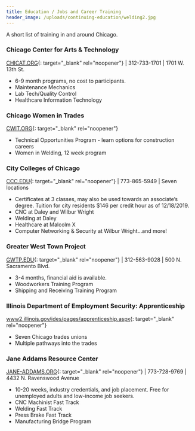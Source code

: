 ```yaml
---
title: Education / Jobs and Career Training
header_image: /uploads/continuing-education/welding2.jpg
---
```


A short list of training in and around Chicago.

### Chicago Center for Arts & Technology

[CHICAT.ORG](http://chicat.org){: target="_blank" rel="noopener"} \| 312-733-1701 \| 1701 W. 13th St.

* 6-9 month programs, no cost to participants.
* Maintenance Mechanics
* Lab Tech/Quality Control
* Healthcare Information Technology

### Chicago Women in Trades

[CWIT.ORG](http://cwit.org){: target="_blank" rel="noopener"}

* Technical Opportunities Program - learn options for construction careers
* Women in Welding, 12 week program

### City Colleges of Chicago

[CCC.EDU](http://ccc.edu){: target="_blank" rel="noopener"} \| 773-865-5949 \| Seven locations

* Certificates at 3 classes, may also be used towards an associate’s degree. Tuition for city residents $146 per credit hour as of 12/18/2019.
* CNC at Daley and Wilbur Wright
* Welding at Daley
* Healthcare at Malcolm X
* Computer Networking & Security at Wilbur Wright…and more\!

### Greater West Town Project

[GWTP.EDU](http://gwtp.edu){: target="_blank" rel="noopener"} \| 312-563-9028 \| 500 N. Sacramento Blvd.

* 3-4 months, financial aid is available.
* Woodworkers Training Program
* Shipping and Receiving Training Program

### Illinois Department of Employment Security: Apprenticeship

[www2.illinois.gov/ides/pages/apprenticeship.aspx](http://www2.illinois.gov/ides/pages/apprenticeship.aspx){: target="_blank" rel="noopener"}

* Seven Chicago trades unions
* Multiple pathways into the trades

### Jane Addams Resource Center

[JANE-ADDAMS.ORG](http://jane-addams.org){: target="_blank" rel="noopener"} \| 773-728-9769 \| 4432 N. Ravenswood Avenue

* 10-20 weeks, industry credentials, and job placement. Free for unemployed adults and low-income job seekers.
* CNC Machinist Fast Track
* Welding Fast Track
* Press Brake Fast Track
* Manufacturing Bridge Program